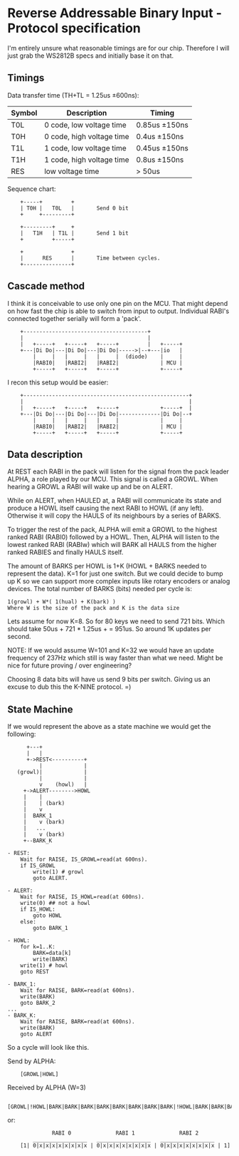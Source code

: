 # Reverse Addressable Binary Input - Protocol specification

I'm entirely unsure what reasonable timings are for our chip. Therefore I will
just grab the WS2812B specs and initially base it on that.

## Timings

Data transfer time (TH+TL = 1.25us ±600ns):

|   Symbol   |          Description          |     Timing       |
| ---------- | ----------------------------- | ---------------- |
|    T0L     |   0 code,  low voltage time   |   0.85us ±150ns  |
|    T0H     |   0 code, high voltage time   |   0.4us  ±150ns  |
|    T1L     |   1 code,  low voltage time   |   0.45us ±150ns  |
|    T1H     |   1 code, high voltage time   |   0.8us  ±150ns  |
|    RES     |   low voltage time            |   > 50us         |

Sequence chart:

```
    +-----+         +
    | T0H |   T0L   |       Send 0 bit
    +     +---------+

    +---------+     +
    |   T1H   | T1L |       Send 1 bit
    +         +-----+

    +               +
    |      RES      |       Time between cycles.
    +---------------+
```

## Cascade method

I think it is conceivable to use only one pin on the MCU. That might depend
on how fast the chip is able to switch from input to output. Individual RABI's
connected together serially will form a 'pack'.


```
    +---------------------------------------+
    |                                       |
    |   +-----+   +-----+   +-----+         |   +-----+
    +---|Di Do|---|Di Do|---|Di Do|----->|--+---|io   |
        |     |   |     |   |     |  (diode)    |     |
        |RABI0|   |RABI2|   |RABI2|             | MCU |
        +-----+   +-----+   +-----+             +-----+
```

I recon this setup would be easier:

```
    +----------------------------------------------------+
    |                                                    |
    |   +-----+   +-----+   +-----+             +-----+  |
    +---|Di Do|---|Di Do|---|Di Do|-------------|Di Do|--+
        |     |   |     |   |     |             |     |
        |RABI0|   |RABI2|   |RABI2|             | MCU |
        +-----+   +-----+   +-----+             +-----+
```

## Data description

At REST each RABI in the pack will listen for the signal from the pack leader
ALPHA, a role played by our MCU. This signal is called a GROWL. When hearing a
GROWL a RABI will wake up and be on ALERT.

While on ALERT, when HAULED at, a RABI will communicate its state and produce a
HOWL itself causing the next RABI to HOWL (if any left). Otherwise it will copy
the HAULS of its neighbours by a series of BARKS.

To trigger the rest of the pack, ALPHA will emit a GROWL to the highest ranked
RABI (RABI0) followed by a HOWL. Then, ALPHA will listen to the lowest ranked
RABI (RABIw) which will BARK all HAULS from the higher ranked RABIES and
finally HAULS itself.

The amount of BARKS per HOWL is 1+K (HOWL + BARKS needed to represent the
data). K=1 for just one switch. But we could decide to bump up K so we can
support more complex inputs like rotary encoders or analog devices. The total
number of BARKS (bits) needed per cycle is:

    1(growl) + W*( 1(hual) + K(bark) )
    Where W is the size of the pack and K is the data size

Lets assume for now K=8. So for 80 keys we need to send 721 bits. Which should
take 50us + 721 * 1.25us + = 951us. So around 1K updates per second.

NOTE: If we would assume W=101 and K=32 we would have an update frequency of
237Hz which still is way faster than what we need. Might be nice for future
proving / over engineering?

Choosing 8 data bits will have us send 9 bits per switch. Giving us an excuse
to dub this the K-NINE protocol. =)

## State Machine

If we would represent the above as a state machine we would get the following:

```
      +---+
      |   |
      +->REST<----------+
          |             |
   (growl)|             |
          |             |
          v    (howl)   |
     +->ALERT-------->HOWL
     |    |
     |    | (bark)
     |    v
     |  BARK_1
     |    v (bark)
     |   ...
     |    v (bark)
     +--BARK_K
```

```
- REST:
    Wait for RAISE, IS_GROWL=read(at 600ns).
    if IS_GROWL
        write(1) # growl
        goto ALERT.

- ALERT:
    Wait for RAISE, IS_HOWL=read(at 600ns).
    write(0) ## not a howl
    if IS_HOWL:
        goto HOWL
    else:
        goto BARK_1

- HOWL:
    for k=1..K:
        BARK=data[k]
        write(BARK)
    write(1) # howl
    goto REST

- BARK_1:
    Wait for RAISE, BARK=read(at 600ns).
    write(BARK)
    goto BARK_2
...
- BARK_K:
    Wait for RAISE, BARK=read(at 600ns).
    write(BARK)
    goto ALERT

```

So a cycle will look like this.

Send by ALPHA:

```
    [GROWL|HOWL]
```

Received by ALPHA (W=3)

```
    [GROWL|!HOWL|BARK|BARK|BARK|BARK|BARK|BARK|BARK|BARK|!HOWL|BARK|BARK|BARK|BARK|BARK|BARK|BARK|BARK|!HOWL|BARK|BARK|BARK|BARK|BARK|BARK|BARK|BARK|HOWL]
```

or:

```
              RABI 0              RABI 1              RABI 2
        _________________   _________________   _________________
    [1| 0|x|x|x|x|x|x|x|x | 0|x|x|x|x|x|x|x|x | 0|x|x|x|x|x|x|x|x | 1]
```
